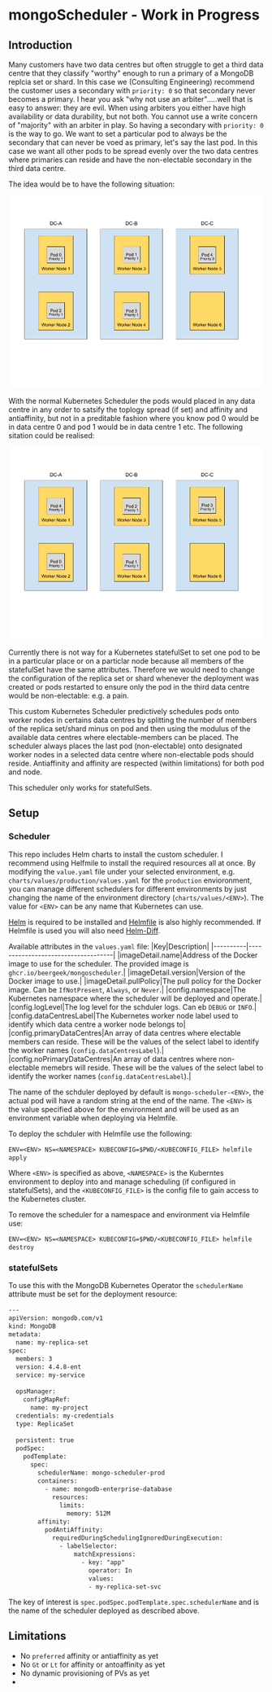 # mongoScheduler - Work in Progress

## Introduction

Many customers have two data centres but often struggle to get a third data centre that they classify "worthy" enough to run a primary of a MongoDB replcia set or shard. In this case we (Consulting Engineering) recommend the customer uses a secondary with `priority: 0` so that secondary never becomes a primary. I hear you ask "why not use an arbiter".....well that is easy to answer: they are evil. When using arbiters you either have high availability or data durability, but not both. You cannot use a write concern of "majority" with an arbiter in play. So having a secondary with `priority: 0` is the way to go. We want to set a particular pod to always be the secondary that can never be voed as primary, let's say the last pod. In this case we want all other pods to be spread evenly over the two data centres where primaries can reside and have the non-electable secondary in the third data centre.

The idea would be to have the following situation:

![Desired Toplogy](https://github.com/beergeek/mongoScheduler/blob/main/images/mongoSchedulerFixed.png "Desired Toplogy Spread")

With the normal Kubernetes Scheduler the pods would placed in any data centre in any order to satsify the toplogy spread (if set) and affinity and antiaffinity, but not in a preditable fashion where you know pod 0 would be in data centre 0 and pod 1 would be in data centre 1 etc. The following sitation could be realised:

![Undesired Topology](https://github.com/beergeek/mongoScheduler/blob/main/images/k8sScheduler.png "Undesired Topology Spread")

Currently there is not way for a Kubernetes statefulSet to set one pod to be in a particular place or on a particlar node because all members of the statefulSet have the same attributes. Therefore we would need to change the configuration of the replica set or shard whenever the deployment was created or pods restarted to ensure only the pod in the third data centre would be non-electable: e.g. a pain.

This custom Kubernetes Scheduler predictively schedules pods onto worker nodes in certains data centres by splitting the number of members of the replica set/shard minus on pod and then using the modulus of the available data centres where electable-members can be placed. The scheduler always places the last pod (non-electable) onto designated worker nodes in a selected data centre where non-electable pods should reside. Antiaffinity and affinity are respected (within limitations) for both pod and node.

This scheduler only works for statefulSets.

## Setup

### Scheduler

This repo includes Helm charts to install the custom scheduler. I recommend using Helfmile to install the required resources all at once. By modifying the `value.yaml` file under your selected environment, e.g. `charts/values/production/values.yaml` for the `production` envioronment, you can manage different schedulers for different environments by just changing the name of the environment directory (`charts/values/<ENV>`). The value for `<ENV>` can be any name that Kubernetes can use.

[Helm](https://helm.sh/docs/intro/install/) is required to be installed and [Helmfile](https://github.com/roboll/helmfile) is also highly recommended. If Helmfile is used you will also need [Helm-Diff](https://github.com/databus23/helm-diff).

Available attributes in the `values.yaml` file:
|Key|Description|
|----------|------------------------------------|
|imageDetail.name|Address of the Docker image to use for the scheduler. The provided image is `ghcr.io/beergeek/mongoscheduler`.|
|imageDetail.version|Version of the Docker image to use.|
|imageDetail.pullPolicy|The pull policy for the Docker image. Can be `IfNotPresent`, `Always`, or `Never`.|
|config.namespace|The Kubernetes namespace where the scheduler will be deployed and operate.|
|config.logLevel|The log level for the schduler logs. Can eb `DEBUG` or `INFO`.|
|config.dataCentresLabel|The Kubernetes worker node label used to identify which data centre a worker node belongs to|
|config.primaryDataCentres|An array of data centres where electable members can reside. These will be the values of the select label to identify the worker names (`config.dataCentresLabel`).|
|config.noPrimaryDataCentres|An array of data centres where non-electable memebrs will reside. These will be the values of the select label to identify the worker names (`config.dataCentresLabel`).|

The name of the schduler deployed by default is `mongo-scheduler-<ENV>`, the actual pod will have a random string at the end of the name. The `<ENV>` is the value specified above for the environment and will be used as an environment variable when deploying via Helmfile.

To deploy the schduler with Helmfile use the following:

```shell
ENV=<ENV> NS=<NAMESPACE> KUBECONFIG=$PWD/<KUBECONFIG_FILE> helmfile apply
```

Where `<ENV>` is specified as above, `<NAMESPACE>` is the Kuberntes environment to deploy into and manage scheduling (if configured in statefulSets), and the `<KUBECONFIG_FILE>` is the config file to gain access to the Kubernetes cluster.

To remove the scheduler for a namespace and environment via Helmfile use:

```shell
ENV=<ENV> NS=<NAMESPACE> KUBECONFIG=$PWD/<KUBECONFIG_FILE> helmfile destroy
```

### statefulSets

To use this with the MongoDB Kubernetes Operator the `schedulerName` attribute must be set for the deployment resource:

```shell
---
apiVersion: mongodb.com/v1
kind: MongoDB
metadata:
  name: my-replica-set
spec:
  members: 3
  version: 4.4.8-ent
  service: my-service

  opsManager:
    configMapRef:
      name: my-project
  credentials: my-credentials
  type: ReplicaSet

  persistent: true
  podSpec:
    podTemplate:
      spec:
        schedulerName: mongo-scheduler-prod
        containers:
          - name: mongodb-enterprise-database
            resources:
              limits:
                memory: 512M
        affinity:
          podAntiAffinity:
            requiredDuringSchedulingIgnoredDuringExecution:
              - labelSelector:
                  matchExpressions:
                    - key: "app"
                      operator: In
                      values:
                      - my-replica-set-svc
```

The key of interest is `spec.podSpec.podTemplate.spec.schedulerName` and is the name of the scheduler deployed as described above.

## Limitations

* No `preferred` affinity or antiaffinity as yet
* No `Gt` or `Lt` for affinity or antoaffinity as yet
* No dynamic provisioning of PVs as yet
* 